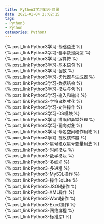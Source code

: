 ```yaml
---
title: Python3学习笔记-目录
date: 2021-01-04 21:02:15
tags:
- Python3
- Python
categories: Python3
---
```


{% post_link Python3学习-基础语法 %}
<br/>
{% post_link Python3学习-基本数据类型 %}
<br/>
{% post_link Python3学习-运算符 %}
<br/>
{% post_link Python3学习-基本语句 %}
<br/>
{% post_link Python3学习-函数 %}
<br/>
{% post_link Python3学习-迭代器与生成器 %}
<br/>
{% post_link Python3学习-数据结构 %}
<br/>
{% post_link Python3学习-模块与包 %}
<br/>
{% post_link Python3学习-输入和输出 %}
<br/>
{% post_link Python3-字符串格式化 %}
<br/>
{% post_link Python3学习-文件操作 %}
<br/>
{% post_link Python3学习-OS模块 %}
<br/>
{% post_link Python3学习-错误和异常处理 %}
<br/>
{% post_link Python3学习-面向对象 %}
<br/>
{% post_link Python3学习-命名空间和作用域 %}
<br/>
{% post_link Python3学习-函数装饰器 %}
<br/>
{% post_link Python3-星号和双星号变量用法 %}
<br/>
{% post_link Python3-时间模块 %}
<br/>
{% post_link Python3-数学模块 %}
<br/>
{% post_link Python3-多线程 %}
<br/>
{% post_link Python3-多进程 %}
<br/>
{% post_link Python3-MySQL操作 %}
<br/>
{% post_link Python3-操作SqLite %}
<br/>
{% post_link Python3-JSON操作 %}
<br/>
{% post_link Python3-XML操作 %}
<br/>
{% post_link Python3-Word操作 %}
<br/>
{% post_link Python3-Excel操作 %}
<br/>
{% post_link Python3-网络编程 %}
<br/>
{% post_link Python3-标准库1 %}